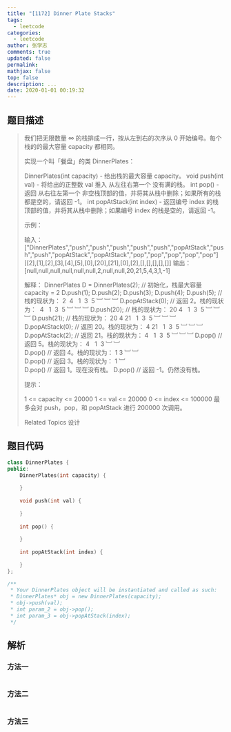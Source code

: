 ```yaml
---
title: "[1172] Dinner Plate Stacks"
tags:
  - leetcode
categories:
  - leetcode
author: 张学志
comments: true
updated: false
permalink:
mathjax: false
top: false
description: ...
date: 2020-01-01 00:19:32
---
```


## 题目描述

> 我们把无限数量 ∞ 的栈排成一行，按从左到右的次序从 0 开始编号。每个栈的的最大容量 capacity 都相同。 
> 
> 实现一个叫「餐盘」的类 DinnerPlates： 
> 
> 
> DinnerPlates(int capacity) - 给出栈的最大容量 capacity。 
> void push(int val) - 将给出的正整数 val 推入 从左往右第一个 没有满的栈。 
> int pop() - 返回 从右往左第一个 非空栈顶部的值，并将其从栈中删除；如果所有的栈都是空的，请返回 -1。 
> int popAtStack(int index) - 返回编号 index 的栈顶部的值，并将其从栈中删除；如果编号 index 的栈是空的，请返回 -1。 
> 
> 
> 
> 
> 示例： 
> 
> 输入： 
> ["DinnerPlates","push","push","push","push","push","popAtStack","push","push","popAtStack","popAtStack","pop","pop","pop","pop","pop"]
> [[2],[1],[2],[3],[4],[5],[0],[20],[21],[0],[2],[],[],[],[],[]]
> 输出：
> [null,null,null,null,null,null,2,null,null,20,21,5,4,3,1,-1]
> 
> 解释：
> DinnerPlates D = DinnerPlates(2);  // 初始化，栈最大容量 capacity = 2
> D.push(1);
> D.push(2);
> D.push(3);
> D.push(4);
> D.push(5);         // 栈的现状为：    2  4
>                                     1  3  5
> ﹈ ﹈ ﹈
> D.popAtStack(0);   // 返回 2。栈的现状为：      4
>                               1  3  5
> ﹈ ﹈ ﹈
> D.push(20);        // 栈的现状为：  20  4
>                                    1  3  5
> ﹈ ﹈ ﹈
> D.push(21);        // 栈的现状为：  20  4 21
>                                    1  3  5
> ﹈ ﹈ ﹈
> D.popAtStack(0);   // 返回 20。栈的现状为：       4 21
>                                1  3  5
> ﹈ ﹈ ﹈
> D.popAtStack(2);   // 返回 21。栈的现状为：       4
>                                1  3  5
> ﹈ ﹈ ﹈ 
> D.pop()            // 返回 5。栈的现状为：        4
>                                1  3 
> ﹈ ﹈  
> D.pop()            // 返回 4。栈的现状为：    1  3 
> ﹈ ﹈   
> D.pop()            // 返回 3。栈的现状为：    1 
> ﹈   
> D.pop()            // 返回 1。现在没有栈。
> D.pop()            // 返回 -1。仍然没有栈。
> 
> 
> 
> 
> 提示： 
> 
> 
> 1 <= capacity <= 20000 
> 1 <= val <= 20000 
> 0 <= index <= 100000 
> 最多会对 push，pop，和 popAtStack 进行 200000 次调用。 
> 
> Related Topics 设计

## 题目代码

```cpp
class DinnerPlates {
public:
    DinnerPlates(int capacity) {
        
    }
    
    void push(int val) {
        
    }
    
    int pop() {
        
    }
    
    int popAtStack(int index) {
        
    }
};

/**
 * Your DinnerPlates object will be instantiated and called as such:
 * DinnerPlates* obj = new DinnerPlates(capacity);
 * obj->push(val);
 * int param_2 = obj->pop();
 * int param_3 = obj->popAtStack(index);
 */
```

## 解析

### 方法一

```cpp

```

### 方法二

```cpp

```

### 方法三

```cpp

```

